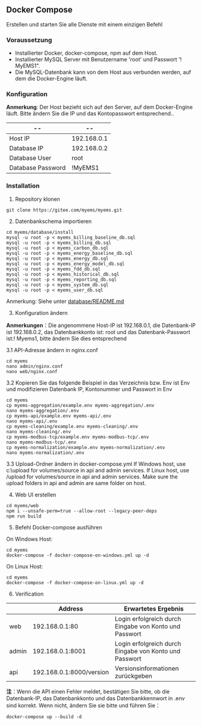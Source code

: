 ## Docker Compose
Erstellen und starten Sie alle Dienste mit einem einzigen Befehl

### Voraussetzung

- Installierter Docker, docker-compose, npm auf dem Host.
- Installierter MySQL Server mit Benutzername 'root' und Passwort '! MyEMS1".
- Die MySQL-Datenbank kann von dem Host aus verbunden werden, auf dem die Docker-Engine läuft.

### Konfiguration

**Anmerkung**: Der Host bezieht sich auf den Server, auf dem Docker-Engine läuft. Bitte ändern Sie die IP und das Kontopasswort entsprechend..

| --                | --          |
| ----------        | ----------- |
| Host IP           | 192.168.0.1 |
| Database IP       | 192.168.0.2 |
| Database User     | root        |
| Database Password | !MyEMS1     |

### Installation

1.  Repository klonen
```
git clone https://gitee.com/myems/myems.git 
```

2.  Datenbankschema importieren

```
cd myems/database/install
mysql -u root -p < myems_billing_baseline_db.sql
mysql -u root -p < myems_billing_db.sql
mysql -u root -p < myems_carbon_db.sql
mysql -u root -p < myems_energy_baseline_db.sql
mysql -u root -p < myems_energy_db.sql
mysql -u root -p < myems_energy_model_db.sql
mysql -u root -p < myems_fdd_db.sql
mysql -u root -p < myems_historical_db.sql
mysql -u root -p < myems_reporting_db.sql
mysql -u root -p < myems_system_db.sql
mysql -u root -p < myems_user_db.sql
```
Anmerkung: Siehe unter [database/README.md](./database/README.md)


3. Konfiguration ändern

**Anmerkungen**：Die angenommene Host-IP ist 192.168.0.1, die Datenbank-IP ist 192.168.0.2, das Datenbankkonto ist: root und das Datenbank-Passwort ist:! Myems1, bitte ändern Sie dies entsprechend

3.1  API-Adresse ändern in nginx.conf
```
cd myems
nano admin/nginx.conf
nano web/nginx.conf
```

3.2 Kopieren Sie das folgende Beispiel in das Verzeichnis bzw. Env ist Env und modifizieren Datenbank IP, Kontonummer und Passwort in Env
```
cd myems
cp myems-aggregation/example.env myems-aggregation/.env
nano myems-aggregation/.env
cp myems-api/example.env myems-api/.env
nano myems-api/.env
cp myems-cleaning/example.env myems-cleaning/.env
nano myems-cleaning/.env
cp myems-modbus-tcp/example.env myems-modbus-tcp/.env
nano myems-modbus-tcp/.env
cp myems-normalization/example.env myems-normalization/.env
nano myems-normalization/.env 
```

3.3 Upload-Ordner ändern in docker-compose.yml
If Windows host, use c:\upload for volumes/source in api and admin services.
If Linux host, use /upload for volumes/source in api and admin services.
Make sure the upload folders in api and admin are same folder on host.

4.  Web UI erstellen

```
cd myems/web
npm i --unsafe-perm=true --allow-root --legacy-peer-deps
npm run build
```

5. Befehl Docker-compose ausführen

On Windows Host:
```
cd myems
docker-compose -f docker-compose-on-windows.yml up -d 
```

On Linux Host:

```
cd myems
docker-compose -f docker-compose-on-linux.yml up -d 
```

6. Verification

|       | Address                 | Erwartetes Ergebnis  |
| ----- | ----------------------- | ---------------- |
| web   | 192.168.0.1:80          | Login erfolgreich durch Eingabe von Konto und Passwort |
| admin | 192.168.0.1:8001        | Login erfolgreich durch Eingabe von Konto und Passwort |
| api   | 192.168.0.1:8000/version| Versionsinformationen zurückgeben |

**注**：Wenn die API einen Fehler meldet, bestätigen Sie bitte, ob die Datenbank-IP, das Datenbankkonto und das Datenbankkennwort in .env sind korrekt. Wenn nicht, ändern Sie sie bitte und führen Sie：
```
docker-compose up --build -d
```
